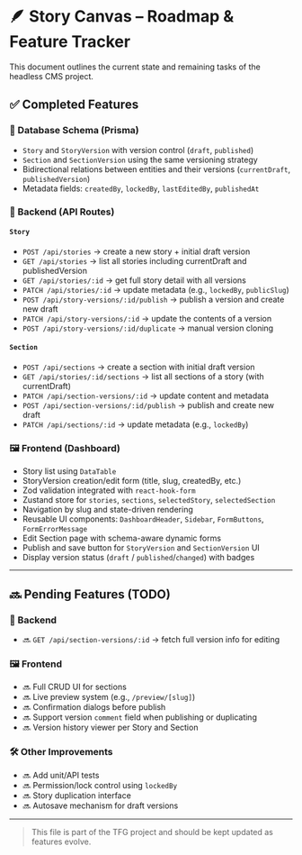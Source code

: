 # 🪶 Story Canvas – Roadmap & Feature Tracker

This document outlines the current state and remaining tasks of the headless CMS project.

## ✅ Completed Features

### 🧠 Database Schema (Prisma)
- `Story` and `StoryVersion` with version control (`draft`, `published`)
- `Section` and `SectionVersion` using the same versioning strategy
- Bidirectional relations between entities and their versions (`currentDraft`, `publishedVersion`)
- Metadata fields: `createdBy`, `lockedBy`, `lastEditedBy`, `publishedAt`

### 🧩 Backend (API Routes)

#### `Story`
- `POST /api/stories` → create a new story + initial draft version
- `GET /api/stories` → list all stories including currentDraft and publishedVersion
- `GET /api/stories/:id` → get full story detail with all versions
- `PATCH /api/stories/:id` → update metadata (e.g., `lockedBy`, `publicSlug`)
- `POST /api/story-versions/:id/publish` → publish a version and create new draft
- `PATCH /api/story-versions/:id` → update the contents of a version
- `POST /api/story-versions/:id/duplicate` → manual version cloning

#### `Section`
- `POST /api/sections` → create a section with initial draft version
- `GET /api/stories/:id/sections` → list all sections of a story (with currentDraft)
- `PATCH /api/section-versions/:id` → update content and metadata
- `POST /api/section-versions/:id/publish` → publish and create new draft
- `PATCH /api/sections/:id` → update metadata (e.g., `lockedBy`)

### 🖼️ Frontend (Dashboard)
- Story list using `DataTable`
- StoryVersion creation/edit form (title, slug, createdBy, etc.)
- Zod validation integrated with `react-hook-form`
- Zustand store for `stories`, `sections`, `selectedStory`, `selectedSection`
- Navigation by slug and state-driven rendering
- Reusable UI components: `DashboardHeader`, `Sidebar`, `FormButtons`, `FormErrorMessage`
- Edit Section page with schema-aware dynamic forms
- Publish and save button for `StoryVersion` and `SectionVersion` UI
- Display version status (`draft` / `published`/`changed`) with badges

---

## 🔜 Pending Features (TODO)

### 🧩 Backend
- 🔜 `GET /api/section-versions/:id` → fetch full version info for editing

### 🖼️ Frontend
- 🔜 Full CRUD UI for sections
- 🔜 Live preview system (e.g., `/preview/[slug]`)
- 🔜 Confirmation dialogs before publish
- 🔜 Support version `comment` field when publishing or duplicating
- 🔜 Version history viewer per Story and Section

### 🛠️ Other Improvements
- 🔜 Add unit/API tests
- 🔜 Permission/lock control using `lockedBy`
- 🔜 Story duplication interface
- 🔜 Autosave mechanism for draft versions

---

> This file is part of the TFG project and should be kept updated as features evolve.

